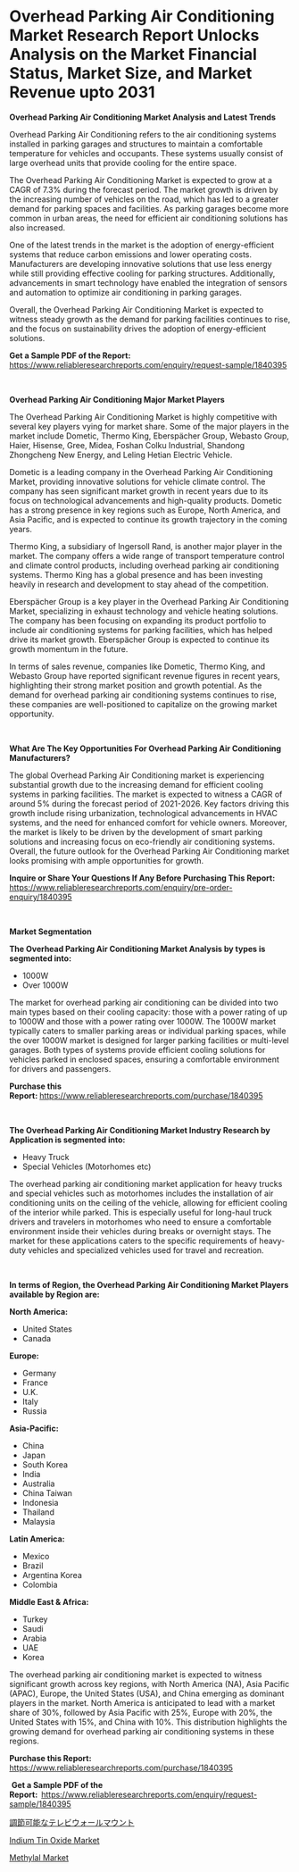 <p><h1>Overhead Parking Air Conditioning Market Research Report Unlocks Analysis on the Market Financial Status, Market Size, and Market Revenue upto 2031</h1></p><p><strong>Overhead Parking Air Conditioning Market Analysis and Latest Trends</strong></p>
<p><p>Overhead Parking Air Conditioning refers to the air conditioning systems installed in parking garages and structures to maintain a comfortable temperature for vehicles and occupants. These systems usually consist of large overhead units that provide cooling for the entire space.</p><p>The Overhead Parking Air Conditioning Market is expected to grow at a CAGR of 7.3% during the forecast period. The market growth is driven by the increasing number of vehicles on the road, which has led to a greater demand for parking spaces and facilities. As parking garages become more common in urban areas, the need for efficient air conditioning solutions has also increased.</p><p>One of the latest trends in the market is the adoption of energy-efficient systems that reduce carbon emissions and lower operating costs. Manufacturers are developing innovative solutions that use less energy while still providing effective cooling for parking structures. Additionally, advancements in smart technology have enabled the integration of sensors and automation to optimize air conditioning in parking garages.</p><p>Overall, the Overhead Parking Air Conditioning Market is expected to witness steady growth as the demand for parking facilities continues to rise, and the focus on sustainability drives the adoption of energy-efficient solutions.</p></p>
<p><strong>Get a Sample PDF of the Report:&nbsp;</strong> <a href="https://www.reliableresearchreports.com/enquiry/request-sample/1840395">https://www.reliableresearchreports.com/enquiry/request-sample/1840395</a></p>
<p>&nbsp;</p>
<p><strong>Overhead Parking Air Conditioning Major Market Players</strong></p>
<p><p>The Overhead Parking Air Conditioning Market is highly competitive with several key players vying for market share. Some of the major players in the market include Dometic, Thermo King, Eberspächer Group, Webasto Group, Haier, Hisense, Gree, Midea, Foshan Colku Industrial, Shandong Zhongcheng New Energy, and Leling Hetian Electric Vehicle.</p><p>Dometic is a leading company in the Overhead Parking Air Conditioning Market, providing innovative solutions for vehicle climate control. The company has seen significant market growth in recent years due to its focus on technological advancements and high-quality products. Dometic has a strong presence in key regions such as Europe, North America, and Asia Pacific, and is expected to continue its growth trajectory in the coming years.</p><p>Thermo King, a subsidiary of Ingersoll Rand, is another major player in the market. The company offers a wide range of transport temperature control and climate control products, including overhead parking air conditioning systems. Thermo King has a global presence and has been investing heavily in research and development to stay ahead of the competition.</p><p>Eberspächer Group is a key player in the Overhead Parking Air Conditioning Market, specializing in exhaust technology and vehicle heating solutions. The company has been focusing on expanding its product portfolio to include air conditioning systems for parking facilities, which has helped drive its market growth. Eberspächer Group is expected to continue its growth momentum in the future.</p><p>In terms of sales revenue, companies like Dometic, Thermo King, and Webasto Group have reported significant revenue figures in recent years, highlighting their strong market position and growth potential. As the demand for overhead parking air conditioning systems continues to rise, these companies are well-positioned to capitalize on the growing market opportunity.</p></p>
<p>&nbsp;</p>
<p><strong>What Are The Key Opportunities For Overhead Parking Air Conditioning Manufacturers?</strong></p>
<p><p>The global Overhead Parking Air Conditioning market is experiencing substantial growth due to the increasing demand for efficient cooling systems in parking facilities. The market is expected to witness a CAGR of around 5% during the forecast period of 2021-2026. Key factors driving this growth include rising urbanization, technological advancements in HVAC systems, and the need for enhanced comfort for vehicle owners. Moreover, the market is likely to be driven by the development of smart parking solutions and increasing focus on eco-friendly air conditioning systems. Overall, the future outlook for the Overhead Parking Air Conditioning market looks promising with ample opportunities for growth.</p></p>
<p><strong>Inquire or Share Your Questions If Any Before Purchasing This Report:</strong> <a href="https://www.reliableresearchreports.com/enquiry/pre-order-enquiry/1840395">https://www.reliableresearchreports.com/enquiry/pre-order-enquiry/1840395</a></p>
<p>&nbsp;</p>
<p><strong>Market Segmentation</strong></p>
<p><strong>The Overhead Parking Air Conditioning Market Analysis by types is segmented into:</strong></p>
<p><ul><li>1000W</li><li>Over 1000W</li></ul></p>
<p><p>The market for overhead parking air conditioning can be divided into two main types based on their cooling capacity: those with a power rating of up to 1000W and those with a power rating over 1000W. The 1000W market typically caters to smaller parking areas or individual parking spaces, while the over 1000W market is designed for larger parking facilities or multi-level garages. Both types of systems provide efficient cooling solutions for vehicles parked in enclosed spaces, ensuring a comfortable environment for drivers and passengers.</p></p>
<p><strong>Purchase this Report:&nbsp;</strong><a href="https://www.reliableresearchreports.com/purchase/1840395">https://www.reliableresearchreports.com/purchase/1840395</a></p>
<p>&nbsp;</p>
<p><strong>The Overhead Parking Air Conditioning Market Industry Research by Application is segmented into:</strong></p>
<p><ul><li>Heavy Truck</li><li>Special Vehicles (Motorhomes etc)</li></ul></p>
<p><p>The overhead parking air conditioning market application for heavy trucks and special vehicles such as motorhomes includes the installation of air conditioning units on the ceiling of the vehicle, allowing for efficient cooling of the interior while parked. This is especially useful for long-haul truck drivers and travelers in motorhomes who need to ensure a comfortable environment inside their vehicles during breaks or overnight stays. The market for these applications caters to the specific requirements of heavy-duty vehicles and specialized vehicles used for travel and recreation.</p></p>
<p>&nbsp;</p>
<p><strong>In terms of Region, the Overhead Parking Air Conditioning Market Players available by Region are:</strong></p>
<p>
    <p> <strong> North America: </strong>
        <ul>
            <li>United States</li>
            <li>Canada</li>
        </ul>
        </p> 
    <p> <strong> Europe: </strong>
        <ul>
            <li>Germany</li>
            <li>France</li>
            <li>U.K.</li>
            <li>Italy</li>
            <li>Russia</li>
        </ul>
        </p> 
    <p> <strong> Asia-Pacific: </strong>
        <ul>
            <li>China</li>
            <li>Japan</li>
            <li>South Korea</li>
            <li>India</li>
            <li>Australia</li>
            <li>China Taiwan</li>
            <li>Indonesia</li>
            <li>Thailand</li>
            <li>Malaysia</li>
        </ul>
        </p> 
    <p> <strong> Latin America: </strong>
        <ul>
            <li>Mexico</li>
            <li>Brazil</li>
            <li>Argentina Korea</li>
            <li>Colombia</li>
        </ul>
        </p> 
    <p> <strong> Middle East & Africa: </strong>
        <ul>
            <li>Turkey</li>
            <li>Saudi</li>
            <li>Arabia</li>
            <li>UAE</li>
            <li>Korea</li>
        </ul>
    </p>
    </p>
<p><p>The overhead parking air conditioning market is expected to witness significant growth across key regions, with North America (NA), Asia Pacific (APAC), Europe, the United States (USA), and China emerging as dominant players in the market. North America is anticipated to lead with a market share of 30%, followed by Asia Pacific with 25%, Europe with 20%, the United States with 15%, and China with 10%. This distribution highlights the growing demand for overhead parking air conditioning systems in these regions.</p></p>
<p><strong>Purchase this Report: </strong><a href="https://www.reliableresearchreports.com/purchase/1840395">https://www.reliableresearchreports.com/purchase/1840395</a></p>
<p>&nbsp;<strong>Get a Sample PDF of the Report:&nbsp;&nbsp;</strong><a href="https://www.reliableresearchreports.com/enquiry/request-sample/1840395">https://www.reliableresearchreports.com/enquiry/request-sample/1840395</a></p>
<p><strong></strong></p>
<p><p><a href="https://github.com/xemfu2379520/Market-Research-Report-List-1/blob/main/73679897772.md">調節可能なテレビウォールマウント</a></p><p><a href="https://confirmed-shield-e13.notion.site/Indium-Tin-Oxide-Market-Research-Report-Provides-thorough-Industry-Overview-which-offers-an-In-Dept-6b12ce757628463abd543abdf94c92cf">Indium Tin Oxide Market</a></p><p><a href="https://sore-arch-6db.notion.site/Methylal-Market-Centers-on-Aspects-such-as-Market-Growth-Market-Share-Market-Opportunity-and-Proj-61c34f3d0a0c48cb8b02eef85cdd3fc2">Methylal Market</a></p></p>